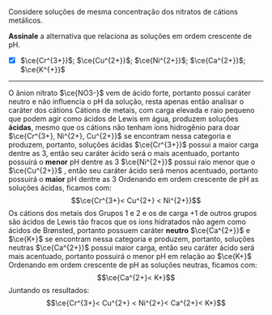 Considere soluções de mesma concentração dos nitratos de cátions metálicos.

**Assinale** a alternativa que relaciona as soluções em ordem crescente de pH.

- [x] $\ce{Cr^{3+}}$; $\ce{Cu^{2+}}$; $\ce{Ni^{2+}}$; $\ce{Ca^{2+}}$; $\ce{K^{+}}$

---

O ânion nitrato $\ce{NO3-}$ vem de ácido forte, portanto possui caráter neutro e não influencia o pH da solução, resta apenas então analisar o caráter dos cátions
Cátions de metais, com carga elevada e raio pequeno que podem agir como ácidos de Lewis em água, produzem soluções **ácidas**, mesmo que os cátions não tenham íons hidrogênio para doar
$\ce{Cr^{3+}, Ni^{2+}, Cu^{2+}}$ se encontram nessa categoria e produzem, portanto, soluções ácidas
$\ce{Cr^{3+}}$ possui a maior carga dentre as 3, então seu caráter ácido será o mais acentuado, portanto possuirá o **menor** pH dentre as 3
$\ce{Ni^{2+}}$ possui raio menor que o $\ce{Cu^{2+}}$ , então seu caráter ácido será menos acentuado, portanto possuirá o **maior** pH dentre as 3
Ordenando em ordem crescente de pH as soluções ácidas, ficamos com:
$$\ce{Cr^{3+}< Cu^{2+} < Ni^{2+}}$$
Os cátions dos metais dos Grupos 1 e 2 e os de carga +1 de outros grupos são ácidos de Lewis tão fracos que os íons hidratados não agem como ácidos de Brønsted, portanto possuem caráter **neutro**
$\ce{Ca^{2+}}$ e $\ce{K+}$ se encontram nessa categoria e produzem, portanto, soluções neutras
$\ce{Ca^{2+}}$ possui maior carga, então seu caráter ácido será mais acentuado, portanto possuirá o menor pH em relação ao $\ce{K+}$
Ordenando em ordem crescente de pH as soluções neutras, ficamos com:
$$\ce{Ca^{2+}< K+}$$
Juntando os resultados:
$$\ce{Cr^{3+}< Cu^{2+} < Ni^{2+}< Ca^{2+}< K+}$$
